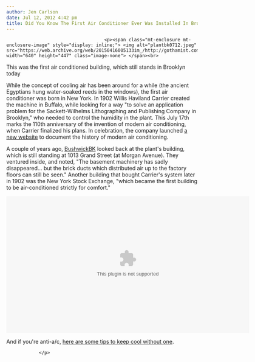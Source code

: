 ```yaml
---
author: Jen Carlson
date: Jul 12, 2012 4:42 pm
title: Did You Know The First Air Conditioner Ever Was Installed In Brooklyn?
---
```


	
										<p><span class="mt-enclosure mt-enclosure-image" style="display: inline;"> <img alt="plantbk0712.jpeg" src="https://web.archive.org/web/20150416005133im_/http://gothamist.com/attachments/arts_jen/plantbk0712.jpeg" width="640" height="447" class="image-none"> </span><br>
<span class="photo_caption">This was the first air conditioned building, which still stands in Brooklyn today</span></p>

<p>While the concept of cooling air has been around for a while (the ancient Egyptians hung water-soaked reeds in the windows), the first air conditioner was born in New York. In 1902 Willis Haviland Carrier created the machine in Buffalo, while looking for a way &quot;to solve an application problem for the Sackett-Wilhelms Lithographing and Publishing Company in Brooklyn,&quot; who needed to control the humidity in the plant. This July 17th marks the 110th anniversary of the invention of modern air conditioning, when Carrier finalized his plans. In celebration, the company launched <a href="https://web.archive.org/web/20150416005133/http://www.WillisCarrier.com/">a new website</a> to document the history of modern air conditioning.</p>

<p>A couple of years ago, <a href="https://web.archive.org/web/20150416005133/http://bushwickbk.com/2010/06/07/birth-of-the-air-conditioner/">BushwickBK</a> looked back at the plant&apos;s building, which is still standing at 1013 Grand Street (at Morgan Avenue). They ventured inside, and noted, &quot;The basement machinery has sadly disappeared... but the brick ducts which distributed air up to the factory floors can still be seen.&quot; Another building that bought Carrier&apos;s system later in 1902 was the New York Stock Exchange, &quot;which became the first building to be air-conditioned strictly for comfort.&quot;</p>

<center><embed src="https://web.archive.org/web/20150416005133oe_/http://www.multivu.com/swf/jwplayer-2011-09-01/player.swf?job=54996" height="360" width="640" allowscriptaccess="always" allowfullscreen="true" flashvars="&amp;controlbar=over&amp;file=http%3A%2F%2Forigin-qps.onstreammedia.com%2Forigin%2Fmultivu_archive%2FMNR%2F54996_db_0629.mp4&amp;image=http%3A%2F%2Fwww.multivu.com%2Fassets%2F54996%2Fscreenshots%2Fvideo-ss.jpg%3F1341000691&amp;inplay.displayname=Scripted&amp;inplay.height=318&amp;inplay.playerid=P-7QJ-OJ3&amp;inplay.pluginmode=FLASH&amp;inplay.publisherid=MultiVu&amp;inplay.trackerids=TR-56E-GIG&amp;inplay.videoid=54996__Scripted&amp;inplay.visible=true&amp;inplay.width=512&amp;inplay.x=0&amp;inplay.y=0&amp;plugins=viral-2h%2Cinplay-h&amp;skin=http%3A%2F%2Fwww.multivu.com%2Fswf%2Fjwplayer-2011-09-01%2Fen.xml&amp;viral.functions=All&amp;viral.oncomplete=false&amp;viral.onpause=false&amp;viral.pluginmode=FLASH"></center>
<p></p><p>
And if you&apos;re anti-a/c, <a href="https://web.archive.org/web/20150416005133/http://gothamist.com/2010/07/07/living_without_air_conditioning.php#photo-1">here are some tips to keep cool without one</a>.					
										
									
				</p>